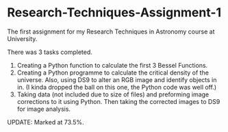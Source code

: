 # Research-Techniques-Assignment-1
The first assignment for my Research Techniques in Astronomy course at University.

There was 3 tasks completed.
1) Creating a Python function to calculate the first 3 Bessel Functions.
2) Creating a Python programme to calculate the critical density of the universe. Also, using DS9 to alter an RGB image and identify objects in in. (I kinda dropped the ball on this one, the Python code was well off.)
3) Taking data (not included due to size of files) and preforming image corrections to it using Python. Then taking the corrected images to DS9 for image analysis.

UPDATE: Marked at 73.5%.
